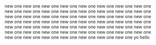 new one
new one
new one
new one
new one
new one
new one
new one
new one
new one
new one
new one
new one
new one
new one
new one
new one
new one
new one
new one
new one
new one
new one
new one
new one
new one
new one
new one
new one
new one
new one
new one
new one
new one
new one
new one
new one
new one
new one
new one
new one
new one
new one
new one
new one
new one
new one
new one
new one
new one
new one
new one
new one
new one
new one
yo
hello
